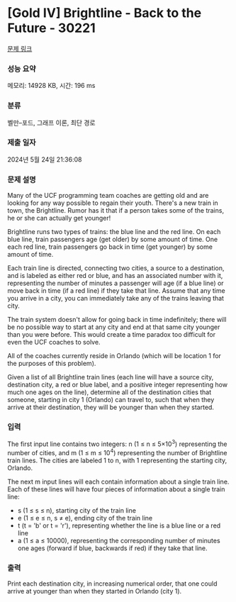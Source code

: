 # [Gold IV] Brightline - Back to the Future - 30221 

[문제 링크](https://www.acmicpc.net/problem/30221) 

### 성능 요약

메모리: 14928 KB, 시간: 196 ms

### 분류

벨만–포드, 그래프 이론, 최단 경로

### 제출 일자

2024년 5월 24일 21:36:08

### 문제 설명

<p>Many of the UCF programming team coaches are getting old and are looking for any way possible to regain their youth. There's a new train in town, the Brightline. Rumor has it that if a person takes some of the trains, he or she can actually get younger!</p>

<p>Brightline runs two types of trains: the blue line and the red line. On each blue line, train passengers age (get older) by some amount of time. One each red line, train passengers go back in time (get younger) by some amount of time.</p>

<p>Each train line is directed, connecting two cities, a source to a destination, and is labeled as either red or blue, and has an associated number with it, representing the number of minutes a passenger will age (if a blue line) or move back in time (if a red line) if they take that line. Assume that any time you arrive in a city, you can immediately take any of the trains leaving that city.</p>

<p>The train system doesn't allow for going back in time indefinitely; there will be no possible way to start at any city and end at that same city younger than you were before. This would create a time paradox too difficult for even the UCF coaches to solve.</p>

<p>All of the coaches currently reside in Orlando (which will be location 1 for the purposes of this problem).</p>

<p>Given a list of all Brightline train lines (each line will have a source city, destination city, a red or blue label, and a positive integer representing how much one ages on the line), determine all of the destination cities that someone, starting in city 1 (Orlando) can travel to, such that when they arrive at their destination, they will be younger than when they started.</p>

### 입력 

 <p>The first input line contains two integers: n (1 ≤ n ≤ 5×10<sup>3</sup>) representing the number of cities, and m (1 ≤ m ≤ 10<sup>4</sup>) representing the number of Brightline train lines. The cities are labeled 1 to n, with 1 representing the starting city, Orlando.</p>

<p>The next m input lines will each contain information about a single train line. Each of these lines will have four pieces of information about a single train line:</p>

<ul>
	<li>s (1 ≤ s ≤ n), starting city of the train line</li>
	<li>e (1 ≤ e ≤ n, s ≠ e), ending city of the train line</li>
	<li>t (t = 'b' or t = 'r'), representing whether the line is a blue line or a red line</li>
	<li>a (1 ≤ a ≤ 10000), representing the corresponding number of minutes one ages (forward if blue, backwards if red) if they take that line.</li>
</ul>

### 출력 

 <p>Print each destination city, in increasing numerical order, that one could arrive at younger than when they started in Orlando (city 1).</p>

